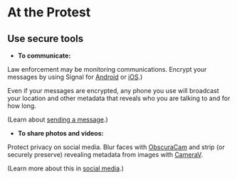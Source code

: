 [Title]: # (At the Protest)
[Order]: # (4)

# At the Protest

## Use secure tools

*   **To communicate:**  

Law enforcement may be monitoring communications. Encrypt your messages by using Signal for [Android](umbrella://lesson/signal-for-android) or [iOS](umbrella://lesson/signal-for-ios).) 

Even if your messages are encrypted, any phone you use will broadcast your location and other metadata that reveals who you are talking to and for how long.

(Learn about [sending a message](umbrella://lesson/sending-a-message).) 

*   **To share photos and videos:** 

Protect privacy on social media. Blur faces with [ObscuraCam](umbrella://lesson/obscuracam) and strip (or securely preserve) revealing metadata from images with [CameraV](https://guardianproject.info/apps/camerav/).

(Learn more about this in [social media](umbrella://lesson/social-media/0).)





